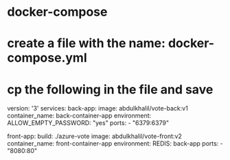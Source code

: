 # docker-compose
# create a file with the name: docker-compose.yml
# cp the following in the file and save

version: '3'
services:
  back-app:
    image: abdulkhalil/vote-back:v1
    container_name: back-container-app
    environment:
      ALLOW_EMPTY_PASSWORD: "yes"
    ports:
        - "6379:6379"

  front-app:
    build: ./azure-vote
    image: abdulkhalil/vote-front:v2
    container_name: front-container-app
    environment:
      REDIS: back-app
    ports:
        - "8080:80"
